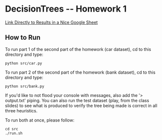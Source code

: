 # DecisionTrees -- Homework 1

[Link Directly to Results in a Nice Google Sheet](https://docs.google.com/spreadsheets/d/1gvCrutgdMc4POd3L1EDqRdMT6SLTinyqcwdAGb5YDBw/edit?usp=sharing)

## How to Run

To run part 1 of the second part of the homework (car dataset), cd to this directory and type:

```
python src/car.py
```

To run part 2 of the second part of the homework (bank dataset), cd to this directory and type:

```
python src/bank.py
```

If you'd like to not flood your console with messages, also add the '> output.txt' piping. You can also run the test dataset (play, from the class slides) to see what is produced to verify the tree being made is correct in all three heuristics.

To run both at once, please follow:

```
cd src
./run.sh
```
